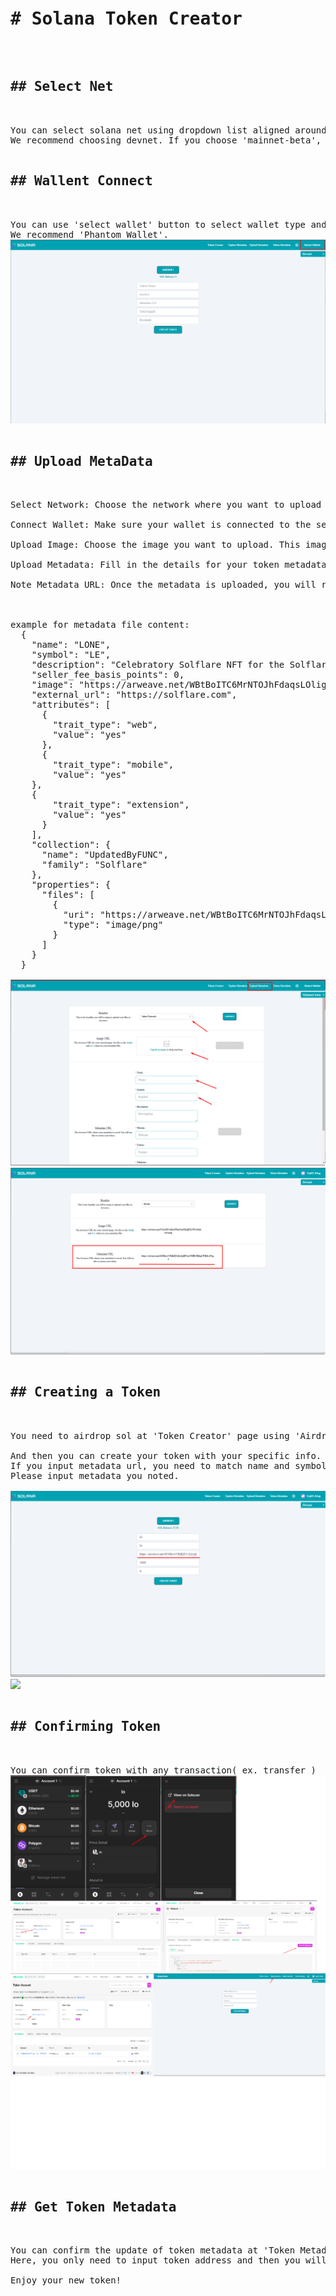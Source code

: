 <pre>
<h1># Solana Token Creator</h1>

<h2>## Select Net</h2>

You can select solana net using dropdown list aligned around right corner.
We recommend choosing devnet. If you choose 'mainnet-beta', you have to pay real crypto.

<h2>## Wallent Connect</h2>

You can use 'select wallet' button to select wallet type and 'connect' button to connect to selected wallet.
We recommend 'Phantom Wallet'.
<img src="./src/assets/readme/walletconnect.png"/>

<h2>## Upload MetaData</h2>

Select Network: Choose the network where you want to upload your metadata. This step ensures that you are connected to the right blockchain.

Connect Wallet: Make sure your wallet is connected to the selected network. This allows you to sign transactions and upload data securely.

Upload Image: Choose the image you want to upload. This image will be associated with your token metadata.

Upload Metadata: Fill in the details for your token metadata, such as the name, symbol, and URI. Make sure all the information is correct.

Note Metadata URL: Once the metadata is uploaded, you will receive a URL. Make sure to save this URL as it will be needed to access or verify your metadata in the future.



example for metadata file content:
  {
    "name": "LONE",
    "symbol": "LE",
    "description": "Celebratory Solflare NFT for the Solflare X launch",
    "seller_fee_basis_points": 0,
    "image": "https://arweave.net/WBtBoITC6MrNTOJhFdaqsLOliglRujbCOQPnG2Z5PY0?ext=png",
    "external_url": "https://solflare.com",
    "attributes": [
      {
        "trait_type": "web",
        "value": "yes"
      },
      {
        "trait_type": "mobile",
        "value": "yes"
    },
    {
        "trait_type": "extension",
        "value": "yes"
      }
    ],
    "collection": {
      "name": "UpdatedByFUNC",
      "family": "Solflare" 
    },
    "properties": {
      "files": [
        {
          "uri": "https://arweave.net/WBtBoITC6MrNTOJhFdaqsLOliglRujbCOQPnG2Z5PY0?ext=png",
          "type": "image/png"
        }
      ]
    }
  }

<img src="./src/assets/readme/upload_metadata.png"/>
<img src="./src/assets/readme/upload_metadata_1.png"/>

<h2>## Creating a Token</h2>

You need to airdrop sol at 'Token Creator' page using 'Airdrop 1' button to deploy your token to devenet and submit transactions.

And then you can create your token with your specific info.
If you input metadata url, you need to match name and symbol to metadata content.
Please input metadata you noted.

<img src="./src/assets/readme/token_creator.png"/>
<img src="./src/assets/readme/token_creator_1.png.png"/>

<h2>## Confirming Token</h2>

You can confirm token with any transaction( ex. transfer )
<img src="./src/assets/readme/metadata_check.png"/>
<img src="./src/assets/readme/metadata_update.png"/>

<h2>## Get Token Metadata</h2>

You can confirm the update of token metadata at 'Token Metadata' page.
Here, you only need to input token address and then you will receive token metadata.

Enjoy your new token!
</pre>
